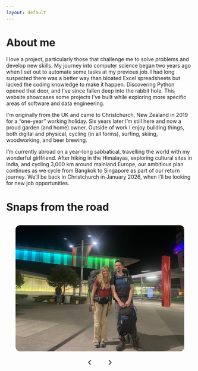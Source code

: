 ```yaml
---
layout: default
---
```


# About me
I love a project, particularly those that challenge me to solve problems and develop new skills. My journey into computer science began two years ago when I set out to automate some tasks at my previous job. I had long suspected there was a better way than bloated Excel spreadsheets but lacked the coding knowledge to make it happen. Discovering Python opened that door, and I’ve since fallen deep into the rabbit hole. This website showcases some projects I’ve built while exploring more specific areas of software and data engineering.

I'm originally from the UK and came to Christchurch, New Zealand in 2019 for a “one-year” working holiday. Six years later I’m still here and now a proud garden (and home) owner. Outside of work I enjoy building things, both digital and physical, cycling (in all forms), surfing, skiing, woodworking, and beer brewing.

I’m currently abroad on a year-long sabbatical, travelling the world with my wonderful girlfriend. After hiking in the Himalayas, exploring cultural sites in India, and cycling 3,000 km around mainland Europe, our ambitious plan continues as we cycle from Bangkok to Singapore as part of our return journey. We’ll be back in Christchurch in January 2026, when I’ll be looking for new job opportunities.

# Snaps from the road
<!-- Image Carousel -->
<div class="image-carousel">
  <div class="carousel-container">
    <img class="carousel-image active" src="/assets/img/image1.jpg" alt="Image 1">
    <img class="carousel-image" src="/assets/img/image2.jpg" alt="Image 2">
    <img class="carousel-image" src="/assets/img/image3.jpg" alt="Image 3">
    <img class="carousel-image" src="/assets/img/image4.jpg" alt="Image 4">
    <img class="carousel-image" src="/assets/img/image5.jpg" alt="Image 5">
    <img class="carousel-image" src="/assets/img/image6.jpg" alt="Image 6">
    <img class="carousel-image" src="/assets/img/image7.jpg" alt="Image 7">
    <img class="carousel-image" src="/assets/img/image8.jpg" alt="Image 8">
    <img class="carousel-image" src="/assets/img/image9.jpg" alt="Image 9">
    <img class="carousel-image" src="/assets/img/image10.jpg" alt="Image 10">
    <img class="carousel-image" src="/assets/img/image11.jpg" alt="Image 11">
  </div>
  <div class="carousel-controls">
    <button class="carousel-prev">‹</button>
    <div class="carousel-dots"></div>
    <button class="carousel-next">›</button>
  </div>
</div>

<style>
/* --- Image Carousel Styling (Fluid + Centered) --- */
.image-carousel {
  display: flex;
  flex-direction: column;
  align-items: center;
  margin: 2rem 0;
}

/* The actual carousel frame */
.carousel-container {
  position: relative;
  width: 100%;
  max-width: 900px;
  aspect-ratio: 16 / 9;
  overflow: hidden;
  border-radius: 12px;
  transition: all 0.3s ease;
}

.carousel-image {
  position: absolute;
  top: 0;
  left: 0;
  width: 100%;
  height: 100%;
  object-fit: cover;
  opacity: 0;
  transition: opacity 0.6s ease;
}

.carousel-image.active {
  opacity: 1;
}

.carousel-controls {
  display: flex;
  justify-content: center;
  align-items: center;
  margin-top: 0.5rem;
  gap: 1rem;
}

.carousel-prev,
.carousel-next {
  background: none;
  border: none;
  font-size: 2rem;
  cursor: pointer;
  color: #333;
  transition: color 0.3s ease;
}

.carousel-prev:hover,
.carousel-next:hover {
  color: #007acc;
}

.carousel-dots {
  display: flex;
  gap: 0.5rem;
}

.carousel-dots button {
  width: 10px;
  height: 10px;
  border-radius: 50%;
  border: none;
  background: #ccc;
  cursor: pointer;
}

.carousel-dots button.active {
  background: #007acc;
}

/* --- Responsive tweaks --- */
@media (min-width: 1201px) {
  .carousel-container {
    width: 100%;
    max-width: 950px;
    aspect-ratio: 16 / 9;
  }
}

/* Smoothly resize between tablet and desktop */
@media (min-width: 701px) and (max-width: 1200px) {
  .carousel-container {
    width: 90%;
    max-width: none; /* don't let Minima's container freeze it */
    aspect-ratio: 4 / 3;
  }
}

/* Mobile: slightly smaller margin and centered */
@media (max-width: 700px) {
  .carousel-container {
    width: 95%;
    margin-left: auto;
    margin-right: auto;
    aspect-ratio: 1 / 1;
  }
}
</style>


